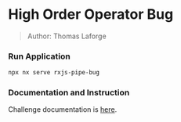 # High Order Operator Bug

> Author: Thomas Laforge

### Run Application

```bash
npx nx serve rxjs-pipe-bug
```

### Documentation and Instruction

Challenge documentation is [here](https://angular-challenges.vercel.app/challenges/rxjs/11-bug-chaining-operator/).
